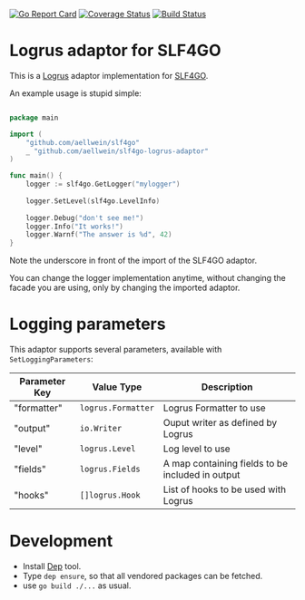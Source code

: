 [![Go Report Card](https://goreportcard.com/badge/github.com/aellwein/slf4go-logrus-adaptor)](https://goreportcard.com/report/github.com/aellwein/slf4go-logrus-adaptor)
[![Coverage Status](https://img.shields.io/coveralls/github/aellwein/slf4go-logrus-adaptor/master.svg)](https://coveralls.io/github/aellwein/slf4go-logrus-adaptor?branch=master)
[![Build Status](https://img.shields.io/travis/aellwein/slf4go-logrus-adaptor/master.svg)](https://travis-ci.org/aellwein/slf4go-logrus-adaptor) 


# Logrus adaptor for SLF4GO

This is a [Logrus](https://github.com/sirupsen/logrus) adaptor implementation for [SLF4GO](https://github.com/aellwein/slf4go).

An example usage is stupid simple:

```go

package main

import (
	"github.com/aellwein/slf4go"
	_ "github.com/aellwein/slf4go-logrus-adaptor"
)

func main() {
    logger := slf4go.GetLogger("mylogger")
    
    logger.SetLevel(slf4go.LevelInfo)
    
    logger.Debug("don't see me!")
    logger.Info("It works!")
    logger.Warnf("The answer is %d", 42)
}
```
Note the underscore in front of the import of the SLF4GO adaptor.

You can change the logger implementation anytime, without changing the facade you are using, only by changing 
the imported adaptor.

# Logging parameters

This adaptor supports several parameters, available with ``SetLoggingParameters``:


 Parameter Key     | Value Type                        | Description
-------------------|-----------------------------------|----------------------------------
 "formatter"       | ``logrus.Formatter``              | Logrus Formatter to use
 "output"          | ``io.Writer``                     | Ouput writer as defined by Logrus
 "level"           | ``logrus.Level``                  | Log level to use
 "fields"          | ``logrus.Fields``                 | A map containing fields to be included in output
 "hooks"           | ``[]logrus.Hook``                 | List of hooks to be used with Logrus

# Development

* Install [Dep](https://github.com/golang/dep) tool.
* Type ``dep ensure``, so that all vendored packages can be fetched.
* use ``go build ./...`` as usual.